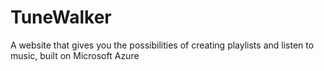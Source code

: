 # TuneWalker
A website that gives you the possibilities of creating playlists and listen to music, built on Microsoft Azure
